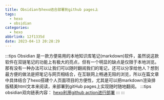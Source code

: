 ```yaml
---
title: Obsidian与hexo结合部署到github pages上
tags:
  - hexo
  - obsidian
categories:
  - hexo
abbrlink: 12f1335d
date: 2023-04-13 20:28:29
---
```

:::tips
Obsidian 是一款方便易用的本地知识库笔记(markdown)软件，虽然说这款软件在双链笔记的功能上有极大的亮点，但有一个明显的缺点是仅限于本地浏览。那有没有一种办法可以让我们可以随时翻阅我们的笔记，还可以分享给他人？想到最方便的做法是把笔记与网页相结合，在互联网上畅通无阻的浏览，所以在篇文章中具体结合了hexo搭建个人页面项目的方便性，尤其是可以把markdown渲染排版精美html文本来阅读，来部署到gitHub pages上实现随时随地翻阅。
:::tips
obsidian双向链表内容：
[hexo利用github action进行部署](hexo利用github%20action进行部署.md)
:::
:::
